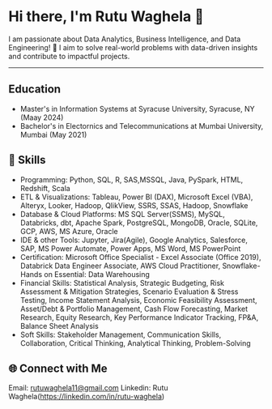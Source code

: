 
<!--
**rutu-waghela/rutu-waghela** is a ✨ _special_ ✨ repository because its `README.md` (this file) appears on your GitHub profile.

Here are some ideas to get you started:

- 🔭 I’m currently working on ...
- 🌱 I’m currently learning ...
- 👯 I’m looking to collaborate on ...
- 🤔 I’m looking for help with ...
- 💬 Ask me about ...
- 📫 How to reach me: ...
- 😄 Pronouns: ...
- ⚡ Fun fact: ...
-->
# Hi there, I'm Rutu Waghela 👋

I am passionate about Data Analytics, Business Intelligence, and Data Engineering! 🚀 I aim to solve real-world problems with data-driven insights and contribute to impactful projects.

---
## Education
- Master's in Information Systems at Syracuse University, Syracuse, NY (Maay 2024)
- Bachelor's in Electornics and Telecommunications at Mumbai University, Mumbai (May 2021)
  
## 🌟 Skills
- Programming: Python, SQL, R, SAS,MSSQL, Java, PySpark, HTML, Redshift, Scala
-	ETL & Visualizations: Tableau, Power BI (DAX), Microsoft Excel (VBA), Alteryx, Looker, Hadoop, QlikView, SSRS, SSAS, Hadoop, Snowflake
-	Database & Cloud Platforms: MS SQL Server(SSMS), MySQL, Databricks, dbt, Apache Spark, PostgreSQL, MongoDB, Oracle, SQLite, GCP, AWS, MS Azure, Oracle
-	IDE & other Tools: Jupyter, Jira(Agile), Google Analytics, Salesforce, SAP, MS Power Automate, Power Apps, MS Word, MS PowerPoint
-	Certification: Microsoft Office Specialist - Excel Associate (Office 2019), Databrick Data Engineer Associate, AWS Cloud Practitioner, Snowflake- Hands on Essential: Data Warehousing
- Financial Skills: Statistical Analysis, Strategic Budgeting, Risk Assessment & Mitigation Strategies, Scenario Evaluation & Stress Testing, Income Statement Analysis, Economic Feasibility Assessment, Asset/Debt & Portfolio Management, Cash Flow Forecasting, Market Research, Equity Research, Key Performance Indicator Tracking, FP&A, Balance Sheet Analysis
- Soft Skills: Stakeholder Management, Communication Skills, Collaboration, Critical Thinking, Analytical Thinking, Problem-Solving


## 🌐 Connect with Me
Email: rutuwaghela11@gmail.com
Linkedin:  Rutu Waghela(https://linkedin.com/in/rutu-waghela)

